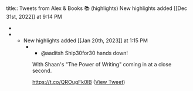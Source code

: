 title:: Tweets from Alex & Books 📚 (highlights)
New highlights added [[Dec 31st, 2022]] at 9:14 PM

-
- * New highlights added [[Jan 20th, 2023]] at 1:15 PM
	- * @aaditsh Ship30for30 hands down!
	  
	  With Shaan's "The Power of Writing" coming in at a close second.
	  
	  https://t.co/QROugFk0lB ([View Tweet](https://twitter.com/AlexAndBooks_/status/1616091587292921858))